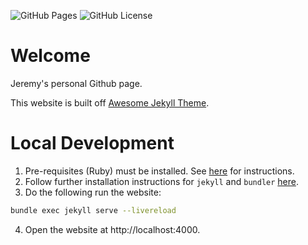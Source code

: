 
![GitHub Pages](https://github.com/a-chacon/awesome-jekyll-theme/actions/workflows/jekyll.yml/badge.svg?branch=main)
![GitHub License](https://img.shields.io/github/license/a-chacon/awesome-jekyll-theme)

# Welcome

Jeremy's personal Github page.

This website is built off [Awesome Jekyll Theme](https://github.com/a-chacon/awesome-jekyll-theme).

# Local Development

1. Pre-requisites (Ruby) must be installed. See [here](https://jekyllrb.com/docs/installation/) for instructions.
2. Follow further installation instructions for `jekyll` and `bundler` [here](https://jekyllrb.com/docs/step-by-step/01-setup/).
3. Do the following run the website:
```sh
bundle exec jekyll serve --livereload
```
4. Open the website at http://localhost:4000.